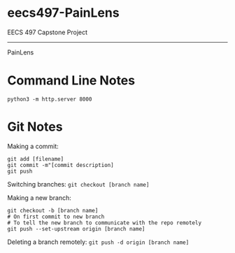 # eecs497-PainLens


EECS 497 Capstone Project
_________________________

PainLens

# Command Line Notes
`python3 -m http.server 8000`

# Git Notes
Making a commit: 
```
git add [filename]
git commit -m"[commit description]
git push
```

Switching branches: `git checkout [branch name]`

Making a new branch: 
```
git checkout -b [branch name]
# On first commit to new branch
# To tell the new branch to communicate with the repo remotely
git push --set-upstream origin [branch name]
```

Deleting a branch remotely: `git push -d origin [branch name]`